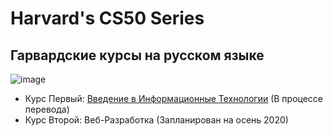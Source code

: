 # Harvard's CS50 Series

## Гарвардские курсы на русском языке

![image](https://user-images.githubusercontent.com/1742301/89190894-69858e00-d5a2-11ea-9b36-ff33b56110b5.png)

* Курс Первый: [Введение в Информационные Технологии](./cs50intro) (В процессе перевода)
* Курс Второй: Веб-Разработка (Запланирован на осень 2020)
